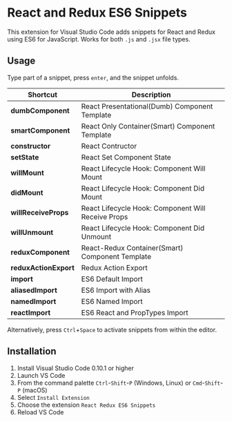 # React and Redux ES6 Snippets

This extension for Visual Studio Code adds snippets for React and Redux using ES6 for JavaScript. Works for both `.js` and `.jsx` file types.

## Usage
Type part of a snippet, press `enter`, and the snippet unfolds.

| Shortcut | Description                                             |
|--------- |---------------------------------------------------------|
| **dumbComponent**  | React Presentational(Dumb) Component Template           |
| **smartComponent**  | React Only Container(Smart) Component Template          |
| **constructor**  | React Contructor								         |
| **setState**  | React Set Component State								         |
| **willMount**  | React Lifecycle Hook: Component Will Mount		         |							
| **didMount**  | React Lifecycle Hook: Component Did Mount		         |							
| **willReceiveProps**  | React Lifecycle Hook:  Component Will Receive Props	 |							
| **willUnmount**  | React Lifecycle Hook: Component Did Unmount		     |							
| **reduxComponent** | React-Redux Container(Smart) Component Template         |
| **reduxActionExport** | Redux Action Export
| **import**  | ES6 Default Import                        |
| **aliasedImport**  | ES6 Import with Alias                          |
| **namedImport** | ES6 Named Import                                        |
| **reactImport** | ES6 React and PropTypes Import                                        |


Alternatively, press `Ctrl`+`Space` to activate snippets from within the editor.

## Installation

1. Install Visual Studio Code 0.10.1 or higher
2. Launch VS Code
3. From the command palette `Ctrl`-`Shift`-`P` (Windows, Linux) or `Cmd`-`Shift`-`P` (macOS)
4. Select `Install Extension`
5. Choose the extension `React Redux ES6 Snippets`
6. Reload VS Code
